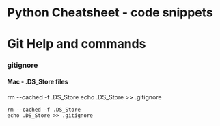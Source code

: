 # Python Cheatsheet - code snippets






# Git Help and commands

### gitignore 
#### Mac - .DS_Store files
rm --cached -f .DS_Store
echo .DS_Store >> .gitignore
```
rm --cached -f .DS_Store
echo .DS_Store >> .gitignore
```